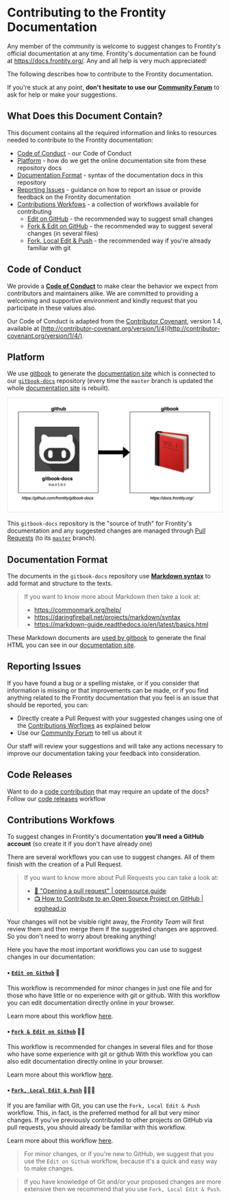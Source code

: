 # Contributing to the Frontity Documentation

Any member of the community is welcome to suggest changes to Frontity's official documentation at any time.
Frontity's documentation can be found at https://docs.frontity.org/.
Any and all help is very much appreciated!

The following describes how to contribute to the Frontity documentation.

If you're stuck at any point, **don't hesitate to use our [Community Forum](https://community.frontity.org/c/docs-and-tutorials)** to ask for help or make your suggestions.


## What Does this Document Contain?

This document contains all the required information and links to resources needed to contribute to the Frontity documentation:

- [Code of Conduct](#code-of-conduct) - our Code of Conduct
- [Platform](#platform) - how do we get the online documentation site from these repository docs
- [Documentation Format](#documentation-format) - syntax of the documentation docs in this repository
- [Reporting Issues](#reporting-issues) - guidance on how to report an issue or provide feedback on the Frontity documentation
- [Contributions Workfows](#contributions-workfows) - a collection of workflows available for contributing
  - [Edit on GitHub](#edit-on-github) - the recommended way to suggest small changes
  - [Fork & Edit on GitHub](#fork-&-edit-on-github) - the recommended way to suggest several changes (in several files)
  - [Fork, Local Edit & Push](#Fork-&-Local-Edit-&-Push) - the recommended way if you're already familiar with git


## Code of Conduct

We provide a [**Code of Conduct**](https://github.com/frontity/docs/tree/master/CODE_OF_CONDUCT.md) to make clear the behavior we expect from contributors and maintainers alike.
We are committed to providing a welcoming and supportive environment and kindly request that you participate in these values also.

Our Code of Conduct is adapted from the [Contributor Covenant](http://contributor-covenant.org), version 1.4,
available at [http://contributor-covenant.org/version/1/4](http://contributor-covenant.org/version/1/4/).

## Platform

We use [gitbook](https://www.gitbook.com/) to generate the [documentation site](https://docs.frontity.org/) which is connected to our [`gitbook-docs`](https://github.com/frontity/docs/) repository (every time the `master` branch is updated the whole [documentation site](https://docs.frontity.org/) is rebuilt).

![github-gitbook-connection](docs/.gitbook/assets/github-gitbook-connection.png)

This `gitbook-docs` repository is the "source of truth" for Frontity's documentation and any suggested changes are managed through [Pull Requests](https://help.github.com/en/github/collaborating-with-issues-and-pull-requests/about-pull-requests) (to its [`master`](https://github.com/frontity/docs/tree/master) branch).

 
## Documentation Format

The documents in the `gitbook-docs` repository use [**Markdown syntax**](https://docs.gitbook.com/editing-content/markdown) to add format and structure to the texts.

> If you want to know more about Markdown then take a look at:
> - https://commonmark.org/help/
> - https://daringfireball.net/projects/markdown/syntax
> - https://markdown-guide.readthedocs.io/en/latest/basics.html

These Markdown documents are [used by gitbook](#platform) to generate the final HTML you can see in our [documentation site](https://docs.frontity.org/).

## Reporting Issues

If you have found a bug or a spelling mistake, or if you consider that information is missing or that improvements can be made, or if you find anything related to the Frontity documentation that you feel is an issue that should be reported, you can:

- Directly create a Pull Request with your suggested changes using one of the [Contributions Worflows](#contributions-workfows) as explained below
- Use our [Community Forum](https://community.frontity.org/c/docs-and-tutorials) to tell us about it

Our staff will review your suggestions and will take any actions necessary to improve our documentation taking your feedback into consideration.

## Code Releases

Want to do a [code contribution](https://docs.frontity.org/contributing/code-contribution-guide) that may require an update of the docs? 
Follow our [code releases](https://github.com/frontity/docs/wiki/Code-Releases) workflow

## Contributions Workfows

To suggest changes in Frontity's documentation **you'll need a GitHub account** (so create it if you don't have already one)

There are several workflows you can use to suggest changes.
All of them finish with the creation of a Pull Request.

> If you want to know more about Pull Requests you can take a look at:
> - [📑 "Opening a pull request" | opensource.guide ](https://opensource.guide/how-to-contribute/#opening-a-pull-request)
> - [📺 How to Contribute to an Open Source Project on GitHub | egghead.io ](https://egghead.io/courses/how-to-contribute-to-an-open-source-project-on-github)

Your changes will not be visible right away, the *Frontity Team* will first review them and then merge them if the suggested changes are approved.
So you don't need to worry about breaking anything!

Here you have the most important workflows you can use to suggest changes in our documentation:

#### • [`Edit on Github`](https://github.com/frontity/docs/wiki/Edit-on-Github)  📝 <a name="Edit-on-Github" />

This workflow is recommended for minor changes in just one file and for those who have little or no experience with git or github.
With this workflow you can edit documentation directly online in your browser.

Learn more about this workflow [here](https://github.com/frontity/docs/wiki/Edit-on-Github).

#### • [`Fork & Edit on Github`](https://github.com/frontity/docs/wiki/Fork-&-Edit-on-Github) 📝📝 <a name="Fork-&-Edit-on-Github" />

This workflow is recommended for changes in several files and for those who have some experience with git or github
With this workflow you can also edit documentation directly online in your browser.

Learn more about this workflow [here](https://github.com/frontity/docs/wiki/Fork-&-Edit-on-Github).

#### • [`Fork, Local Edit & Push`](https://github.com/frontity/docs/wiki/Fork-&-Local-Edit-&-Push)  📝📝📝 <a name="Fork-&-Local-Edit-&-Push" />

If you are familiar with Git, you can use the `Fork, Local Edit & Push` workflow.
This, in fact, is the preferred method for all but very minor changes.
If you've previously contributed to other projects on GitHub via pull requests, you should already be familiar with this workflow.

Learn more about this workflow [here](https://github.com/frontity/docs/wiki/Fork-&-Local-Edit-&-Push).

> For minor changes, or if you're new to GitHub, we suggest that you use the `Edit on Github` workflow, because it's a quick and easy way to make changes. 

> If you have knowledge of Git and/or your proposed changes are more extensive then we recommend that you use `Fork, Local Edit & Push`.
